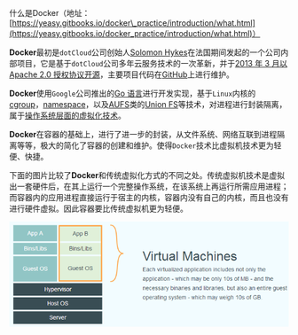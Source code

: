 什么是Docker（地址：[https://yeasy.gitbooks.io/docker\_practice/introduction/what.html](https://yeasy.gitbooks.io/docker_practice/introduction/what.html)）

**Docker**最初是`dotCloud`公司创始人[Solomon Hykes](https://github.com/shykes)在法国期间发起的一个公司内部项目，它是基于`dotCloud`公司多年云服务技术的一次革新，并于[2013 年 3 月以 Apache 2.0 授权协议开源](https://en.wikipedia.org/wiki/Docker_%28software%29)，主要项目代码在[GitHub](https://github.com/moby/moby)上进行维护。

**Docker**使用`Google`公司推出的[Go 语言](https://golang.org/)进行开发实现，基于`Linux`内核的[cgroup](https://zh.wikipedia.org/wiki/Cgroups)，[namespace](https://en.wikipedia.org/wiki/Linux_namespaces)，以及[AUFS](https://en.wikipedia.org/wiki/Aufs)类的[Union FS](https://en.wikipedia.org/wiki/Union_mount)等技术，对进程进行封装隔离，属于[操作系统层面的虚拟化技术](https://en.wikipedia.org/wiki/Operating-system-level_virtualization)。

**Docker**在容器的基础上，进行了进一步的封装，从文件系统、网络互联到进程隔离等等，极大的简化了容器的创建和维护。使得`Docker`技术比虚拟机技术更为轻便、快捷。

下面的图片比较了**Docker**和传统虚拟化方式的不同之处。传统虚拟机技术是虚拟出一套硬件后，在其上运行一个完整操作系统，在该系统上再运行所需应用进程；而容器内的应用进程直接运行于宿主的内核，容器内没有自己的内核，而且也没有进行硬件虚拟。因此容器要比传统虚拟机更为轻便。

![](/assets/virtualization.png)



